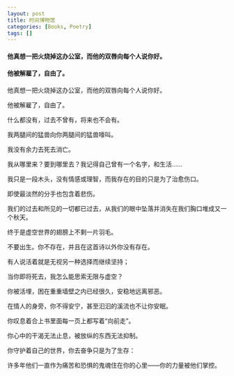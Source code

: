 ```yaml
---
layout: post
title: 时间博物馆
categories: [Books, Poetry]
tags: []
---
```

#### 他真想一把火烧掉这办公室，而他的双唇向每个人说你好。
#### 他被解雇了，自由了。
<!-- more -->
他真想一把火烧掉这办公室，而他的双唇向每个人说你好。

他被解雇了，自由了。

什么都没有，过去不曾有，将来也不会有。

我两腿间的猛兽向你两腿间的猛兽嚎叫。

我没有余力去死去消亡。

我从哪里来？要到哪里去？我记得自己曾有一个名字，和生活……

我只是一段木头，没有情感或理智，而我存在的目的只是为了治愈伤口。

即使最淡然的分手也包含着悲伤。

我们的过去和所见的一切都已过去，从我们的眼中坠落并消失在我们胸口堆成又一个秋天。

终于是虚空世界的翅膀上不剩一片羽毛。

不要出生。你不存在，并且在这首诗以外你没有存在。

有人说活着就是无视另一种选择而继续坚持；

当你即将死去，我怎么能思索无限与虚空？

你被活埋，困在重重墙壁之内已经很久，安稳地远离邪恶。

在情人的身旁，你不得安宁，甚至汩汩的溪流也不让你安眠。

你叹息着合上书里面每一页上都写着“向前走”。

你心中的干渴无法止息，被放纵的东西无法抑制。

你守护着自己的世界，你去奋争只是为了生存：

许多年他们一直作为痛苦和恐惧的鬼魂住在你的心里——你的力量被他们掌控。

